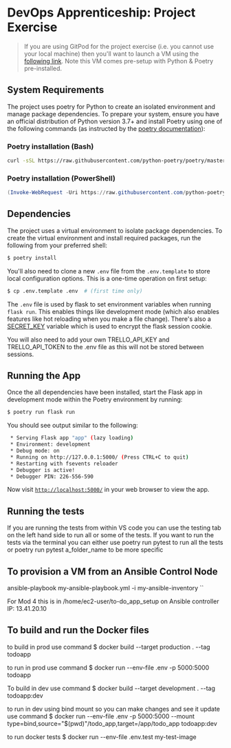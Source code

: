 # DevOps Apprenticeship: Project Exercise

> If you are using GitPod for the project exercise (i.e. you cannot use your local machine) then you'll want to launch a VM using the [following link](https://gitpod.io/#https://github.com/CorndelWithSoftwire/DevOps-Course-Starter). Note this VM comes pre-setup with Python & Poetry pre-installed.

## System Requirements

The project uses poetry for Python to create an isolated environment and manage package dependencies. To prepare your system, ensure you have an official distribution of Python version 3.7+ and install Poetry using one of the following commands (as instructed by the [poetry documentation](https://python-poetry.org/docs/#system-requirements)):

### Poetry installation (Bash)

```bash
curl -sSL https://raw.githubusercontent.com/python-poetry/poetry/master/install-poetry.py | python -
```

### Poetry installation (PowerShell)

```powershell
(Invoke-WebRequest -Uri https://raw.githubusercontent.com/python-poetry/poetry/master/install-poetry.py -UseBasicParsing).Content | python -
```

## Dependencies

The project uses a virtual environment to isolate package dependencies. To create the virtual environment and install required packages, run the following from your preferred shell:

```bash
$ poetry install
```

You'll also need to clone a new `.env` file from the `.env.template` to store local configuration options. This is a one-time operation on first setup:

```bash
$ cp .env.template .env  # (first time only)
```

The `.env` file is used by flask to set environment variables when running `flask run`. This enables things like development mode (which also enables features like hot reloading when you make a file change). There's also a [SECRET_KEY](https://flask.palletsprojects.com/en/1.1.x/config/#SECRET_KEY) variable which is used to encrypt the flask session cookie.

You will also need to add your own TRELLO_API_KEY and TRELLO_API_TOKEN to the .env file as this will not be stored between sessions.

## Running the App

Once the all dependencies have been installed, start the Flask app in development mode within the Poetry environment by running:
```bash
$ poetry run flask run
```

You should see output similar to the following:
```bash
 * Serving Flask app "app" (lazy loading)
 * Environment: development
 * Debug mode: on
 * Running on http://127.0.0.1:5000/ (Press CTRL+C to quit)
 * Restarting with fsevents reloader
 * Debugger is active!
 * Debugger PIN: 226-556-590
```
Now visit [`http://localhost:5000/`](http://localhost:5000/) in your web browser to view the app.

## Running the tests
If you are running the tests from within VS code you can use the testing tab on the left hand side to run all or some of the tests. If you want to run the tests via the terminal you can either use poetry run pytest to run all the tests or poetry run pytest a_folder_name to be more specific

## To provision a VM from an Ansible Control Node
ansible-playbook my-ansible-playbook.yml -i my-ansible-inventory
``

For Mod 4 this is in /home/ec2-user/to-do_app_setup on Ansible controller IP: 13.41.20.10 

## To build and run the Docker files
to build in prod use command 
 $ docker build --target production . --tag todoapp

 to run in prod use command
 $ docker run --env-file .env -p 5000:5000 todoapp

 To build in dev use command
 $ docker build --target development . --tag todoapp:dev
 
 to run in dev using bind mount so you can make changes and see it update use command
 $ docker run --env-file .env -p 5000:5000 --mount type=bind,source="$(pwd)"/todo_app,target=/app/todo_app todoapp:dev 

 to run docker tests
 $ docker run --env-file .env.test my-test-image